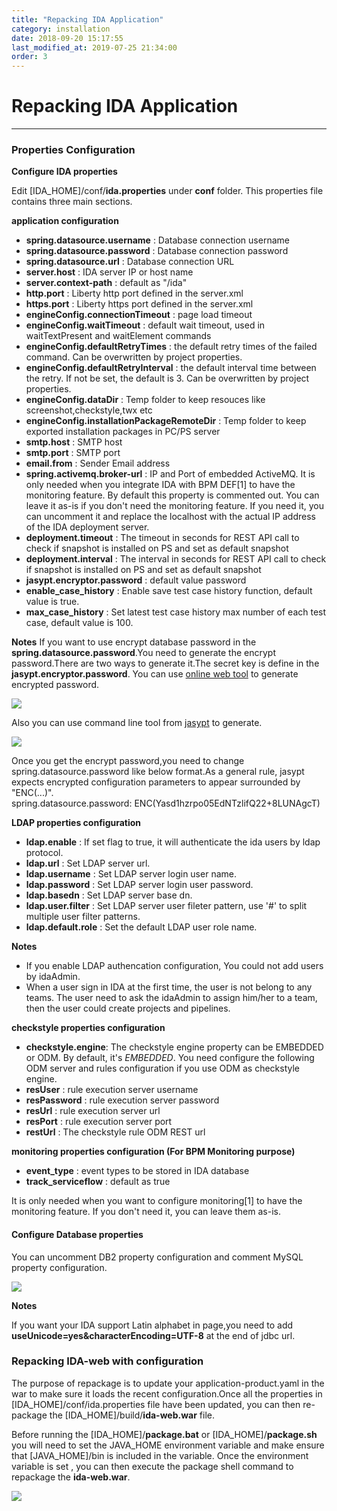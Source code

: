 ```yaml
---
title: "Repacking IDA Application"
category: installation
date: 2018-09-20 15:17:55
last_modified_at: 2019-07-25 21:34:00
order: 3
---
```


# Repacking IDA Application
***
### Properties Configuration


**Configure IDA properties** 
 
Edit [IDA_HOME]/conf/**ida.properties** under **conf** folder. This properties file contains three main sections.

**application configuration**
   
*  **spring.datasource.username** : Database connection username  
*  **spring.datasource.password** : Database connection password  
*  **spring.datasource.url** : Database connection URL
*  **server.host** :  IDA server IP or host name
*  **server.context-path** : default as  "/ida"  
*  **http.port** : Liberty http port defined in the server.xml
*  **https.port** : Liberty https port defined in the server.xml
*  **engineConfig.connectionTimeout** :  page load timeout
*  **engineConfig.waitTimeout** :  default wait timeout, used in waitTextPresent and waitElement commands    
*  **engineConfig.defaultRetryTimes** :  the default retry times of the failed command. Can be overwritten by project properties.
*  **engineConfig.defaultRetryInterval** : the default interval time between the retry. If not be set, the default is 3. Can be overwritten by project properties.    
*  **engineConfig.dataDir** :  Temp folder to keep resouces like screenshot,checkstyle,twx etc 
*  **engineConfig.installationPackageRemoteDir** :  Temp folder to keep exported installation packages in PC/PS server
*  **smtp.host** : SMTP host    
*  **smtp.port** : SMTP port    
*  **email.from** : Sender Email address 
*  **spring.activemq.broker-url** : IP and Port of embedded ActiveMQ. It is only needed when you integrate IDA with BPM DEF[1] to have the monitoring feature. By default this property is commented out. You can leave it as-is if you don't need the monitoring feature. If you need it, you can uncomment it and replace the localhost with the actual IP address of the IDA deployment server.
*  **deployment.timeout** : The timeout in seconds for REST API call to check if snapshot is installed on PS and set as default snapshot
*  **deployment.interval** : The interval in seconds for REST API call to check if snapshot is installed on PS and set as default snapshot
*  **jasypt.encryptor.password** : default value password  
*  **enable_case_history** : Enable save test case history function, default value is true.  
*  **max_case_history** : Set latest test case history max number of each test case, default value is 100.    


**Notes** 
If you want to use encrypt database password in the **spring.datasource.password**.You need to generate the encrypt password.There are two ways to generate it.The secret key is define in the **jasypt.encryptor.password**.
You can use [online web tool](https://www.devglan.com/online-tools/jasypt-online-encryption-decryption) to generate encrypted password.    

![][onlineencrypt]

[onlineencrypt]: ../images/install/online.png

Also you can use command line tool from [jasypt](http://www.jasypt.org/download.html) to generate.


![][offlineencrypt]

[offlineencrypt]: ../images/install/offline.png

Once you get the encrypt password,you need to change spring.datasource.password like below format.As a general rule, jasypt expects encrypted configuration parameters to appear surrounded by "ENC(...)".    
spring.datasource.password: ENC(Yasd1hzrpo05EdNTzlifQ22+8LUNAgcT)   


**LDAP properties configuration**

*  **ldap.enable** : If set flag to true, it will authenticate the ida users by ldap protocol.    
*  **ldap.url** : Set LDAP server url.    
*  **ldap.username** : Set LDAP server login user name.    
*  **ldap.password** : Set LDAP server login user password.    
*  **ldap.basedn** : Set LDAP server base dn.    
*  **ldap.user.filter** : Set LDAP server user fileter pattern, use '#' to split multiple user filter patterns.   
*  **ldap.default.role** : Set the default LDAP user role name.

**Notes** 

- If you enable LDAP authencation configuration, You could not add users by idaAdmin.    
- When a user sign in IDA at the first time, the user is not belong to any teams. The user need to ask the idaAdmin to assign him/her to a team, then the user could create projects and pipelines.  

 
**checkstyle properties configuration**

*  **checkstyle.engine**: The checkstyle engine property can be EMBEDDED or ODM. By default, it's *EMBEDDED*. You need configure the following ODM server and rules configuration if you use ODM as checkstyle engine.
*  **resUser** : rule execution server username  
*  **resPassword** : rule execution server password  
*  **resUrl** : rule execution server url  
*  **resPort** : rule execution server port 
*  **restUrl** : The checkstyle rule ODM REST url

**monitoring properties configuration (For BPM Monitoring purpose)**
	
*  **event_type** : event types to be stored in IDA database  
*  **track_serviceflow** : default as true  

It is only needed when you want to configure monitoring[1] to have the monitoring feature. If you don't need it, you can leave them as-is.

#### Configure Database properties
You can uncomment DB2 property configuration and comment MySQL property configuration.

![][db2config]

[db2config]: ../images/install/db2configuration.png

**Notes**   

If you want your IDA support Latin alphabet in page,you need to add **useUnicode=yes&characterEncoding=UTF-8** at the end of jdbc url.

### Repacking IDA-web with configuration

The purpose of repackage  is to update your application-product.yaml in the war to make sure it loads the recent configuration.Once all the properties in [IDA_HOME]/conf/ida.properties file have been updated, you can then re-package the [IDA_HOME]/build/**ida-web.war** file.  

Before running the [IDA_HOME]/**package.bat** or [IDA_HOME]/**package.sh** you will need to set the JAVA_HOME environment variable and make ensure that [JAVA_HOME]/bin is included in the variable.  Once the environment variable is set , you can then execute the package shell command to repackage the **ida-web.war**.

![][package]

[package]: ../images/install/package.png
